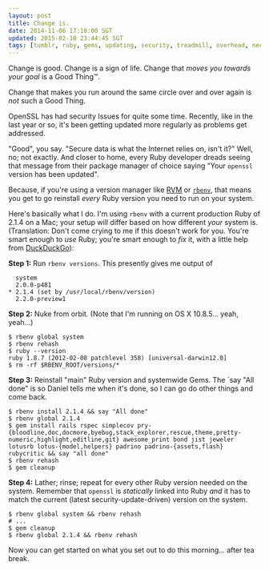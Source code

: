 ```yaml
---           
layout: post
title: Change is.
date: 2014-11-06 17:10:00 SGT
updated: 2015-02-10 23:44:45 SGT
tags: [tumblr, ruby, gems, updating, security, treadmill, overhead, necessary evil]
---
```

Change is good. Change is a sign of life. Change that *moves you towards your goal* is a Good Thing&trade;.

Change that makes you run around the same circle over and over again is *not* such a Good Thing.

OpenSSL has had security Issues for quite some time. Recently, like in the last year or so, it's been getting updated more regularly as problems get addressed.

"Good", you say. "Secure data is what the Internet relies on, isn't it?" Well, no; not exactly. And closer to home, every Ruby developer dreads seeing that message from their package manager of choice saying "Your `openssl` version has been updated".

Because, if you're using a version manager like [RVM](http://rvm.io/) or [`rbenv`](https://github.com/sstephenson/rbenv), that means you get to go reinstall *every* Ruby version you need to run on your system.

Here's basically what I do. I'm using `rbenv` with a current production Ruby of 2.1.4 on a Mac; your setup will differ based on how different *your* system is. (Translation: Don't come crying to me if this doesn't work for you. You're smart enough to *use* Ruby; you're smart enough to *fix* it, with a little help from [DuckDuckGo](https://duckduckgo.com)):

**Step 1:** Run `rbenv versions`. This presently gives me output of

      system
      2.0.0-p481
    * 2.1.4 (set by /usr/local/rbenv/version)
      2.2.0-preview1

**Step 2:** Nuke from orbit. (Note that I'm running on OS X 10.8.5... yeah, yeah...)

    $ rbenv global system
    $ rbenv rehash
    $ ruby --version
    ruby 1.8.7 (2012-02-08 patchlevel 358) [universal-darwin12.0]
    $ rm -rf $RBENV_ROOT/versions/*

**Step 3:** Reinstall "main" Ruby version and systemwide Gems. The `say "All done" is so Daniel tells me when it's done, so I can go do other things and come back.

    $ rbenv install 2.1.4 && say "All done"
    $ rbenv global 2.1.4
    $ gem install rails rspec simplecov pry-{bloodline,doc,docmore,byebug,stack_explorer,rescue,theme,pretty-numeric,highlight,editline,git} awesome_print bond jist jeweler lotusrb lotus-{model,helpers} padrino padrino-{assets,flash} rubycritic && say "all done"
    $ rbenv rehash
    $ gem cleanup

**Step 4:** Lather; rinse; repeat for every other Ruby version needed on the system. Remember that `openssl` is *statically* linked into Ruby *and* it has to match the current (latest security-update-driven) version on the system.

    $ rbenv global system && rbenv rehash
    # ...
    $ gem cleanup
    $ rbenv global 2.1.4 && rbenv rehash

Now you can get started on what you set out to do this morning… after tea break.
